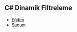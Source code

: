 ## C# Dinamik Filtreleme

- [Eğitim](https://www.youtube.com/watch?v=iz7pJXDe3VI&list=PLBEMB-Eql15t2u11zT4TzNPmTC04SIWue&index=1)
- [Sunum](https://bit.ly/dinamik-filtreleme)
